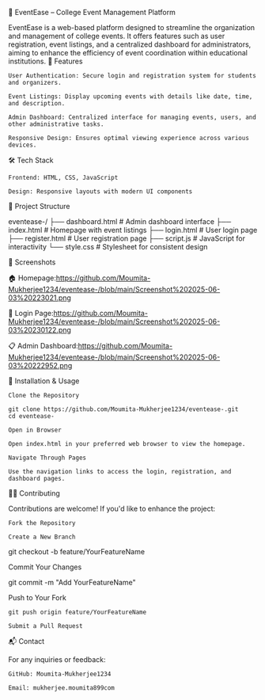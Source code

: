 🎉 EventEase – College Event Management Platform

EventEase is a web-based platform designed to streamline the organization and management of college events. It offers features such as user registration, event listings, and a centralized dashboard for administrators, aiming to enhance the efficiency of event coordination within educational institutions.
🚀 Features

    User Authentication: Secure login and registration system for students and organizers.

    Event Listings: Display upcoming events with details like date, time, and description.

    Admin Dashboard: Centralized interface for managing events, users, and other administrative tasks.

    Responsive Design: Ensures optimal viewing experience across various devices.

🛠️ Tech Stack

    Frontend: HTML, CSS, JavaScript

    Design: Responsive layouts with modern UI components

📁 Project Structure

eventease-/
├── dashboard.html       # Admin dashboard interface
├── index.html           # Homepage with event listings
├── login.html           # User login page
├── register.html        # User registration page
├── script.js            # JavaScript for interactivity
└── style.css            # Stylesheet for consistent design

📸 Screenshots

🏠 Homepage:https://github.com/Moumita-Mukherjee1234/eventease-/blob/main/Screenshot%202025-06-03%20223021.png

🔐 Login Page:https://github.com/Moumita-Mukherjee1234/eventease-/blob/main/Screenshot%202025-06-03%20230122.png

📋 Admin Dashboard:https://github.com/Moumita-Mukherjee1234/eventease-/blob/main/Screenshot%202025-06-03%20222952.png 


🚧 Installation & Usage

    Clone the Repository

    git clone https://github.com/Moumita-Mukherjee1234/eventease-.git
    cd eventease-

    Open in Browser

    Open index.html in your preferred web browser to view the homepage.

    Navigate Through Pages

    Use the navigation links to access the login, registration, and dashboard pages.

🧑‍💻 Contributing

Contributions are welcome! If you'd like to enhance the project:

    Fork the Repository

    Create a New Branch

git checkout -b feature/YourFeatureName

Commit Your Changes

git commit -m "Add YourFeatureName"

Push to Your Fork

    git push origin feature/YourFeatureName

    Submit a Pull Request

📬 Contact

For any inquiries or feedback:

    GitHub: Moumita-Mukherjee1234

    Email: mukherjee.moumita899com
